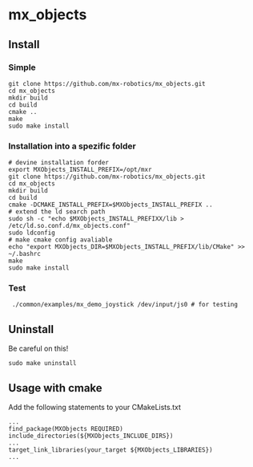 # mx_objects


## Install
### Simple
```shell
git clone https://github.com/mx-robotics/mx_objects.git
cd mx_objects
mkdir build
cd build
cmake ..
make 
sudo make install
```
### Installation into a spezific folder
```shell
# devine installation forder
export MXObjects_INSTALL_PREFIX=/opt/mxr
git clone https://github.com/mx-robotics/mx_objects.git
cd mx_objects
mkdir build
cd build
cmake -DCMAKE_INSTALL_PREFIX=$MXObjects_INSTALL_PREFIX .. 
# extend the ld search path
sudo sh -c "echo $MXObjects_INSTALL_PREFIXX/lib > /etc/ld.so.conf.d/mx_objects.conf"
sudo ldconfig
# make cmake config avaliable
echo "export MXObjects_DIR=$MXObjects_INSTALL_PREFIX/lib/CMake" >> ~/.bashrc
make 
sudo make install
```
### Test

```shell
 ./common/examples/mx_demo_joystick /dev/input/js0 # for testing

```
## Uninstall
Be careful on this!
```shell
sudo make uninstall
```

## Usage with cmake
Add the following statements to your CMakeLists.txt
```
...
find_package(MXObjects REQUIRED)
include_directories(${MXObjects_INCLUDE_DIRS})
...
target_link_libraries(your_target ${MXObjects_LIBRARIES})
...

```
